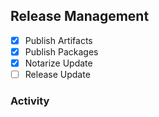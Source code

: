 ## Release Management

- [x] Publish Artifacts
- [x] Publish Packages
- [x] Notarize Update
- [ ] Release Update

### Activity

